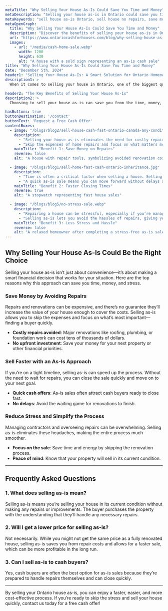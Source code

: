 ```yaml
---
metaTitle: "Why Selling Your House As-Is Could Save You Time and Money"
metaDescription: "Selling your house as-is in Ontario could save you time and money. Learn why skipping repairs and renovations can be the smartest decision for a quick and profitable sale."
metaKeywords: "sell house as-is Ontario, sell house no repairs, save money selling house, as-is house sale benefits, quick house sale Ontario"
metaOpenGraph:
  title: "Why Selling Your House As-Is Could Save You Time and Money"
  description: "Discover the benefits of selling your house as-is in Ontario. Save time, avoid repair costs, and close faster with this hassle-free option."
  url: "https://www.ontariocashforhouses.com/blog/why-selling-house-as-is-saves-time-money"
  images:
    - url: "/media/cash-home-sale.webp"
      width: 1200
      height: 630
      alt: "A house with a sold sign representing an as-is cash sale"
title: "Why Selling Your House As-Is Could Save You Time and Money"
date: "December 5th, 2024"
header1: "Selling Your House As-Is: A Smart Solution for Ontario Homeowners"
description1: >
  When it comes to selling your house in Ontario, one of the biggest questions is whether to invest in repairs and renovations or sell as-is. While fixing up your property might seem like the best way to maximize its value, it’s not always necessary—or practical. Selling your house as-is could be the key to saving time, avoiding stress, and maximizing your profits. In this article, we’ll explore why selling your house without making any repairs can be a smart financial and practical decision.

header2: "The Key Benefits of Selling Your House As-Is"
description2: >
  Choosing to sell your house as-is can save you from the time, money, and effort required to prepare your property for sale. Whether you’re dealing with a tight timeline, limited resources, or a house that needs major repairs, this option offers a quick and hassle-free solution. Below, we’ll highlight the top benefits of selling your Ontario house as-is.

hasButtons: true
buttonDestination: '/contact'
buttonText: 'Request a Free Cash Offer'
contentBoxes:
  - image: "/blogs/blog2/sell-house-cash-fast-ontario-canada-any-condition.webp"
    description: 
      - "Selling your house as-is eliminates the need for costly repairs and renovations. A seller in Toronto chose to sell their house as-is rather than spend $20,000 fixing the roof. This decision allowed them to close quickly and use the cash for their next home purchase."
      - "Skip the expenses of home repairs and focus on what matters most—selling quickly and efficiently."
    mainTitle: "Benefit 1: Save Money on Repairs"
    reverse: false
    alt: "A house with repair tools, symbolizing avoided renovation costs"

  - image: "/blogs/blog1/sell-home-fast-cash-ontario-inheritance.jpg"
    description: 
      - "Time is often a critical factor when selling a house. Selling as-is ensures a faster process since you won’t need to wait weeks or months for repairs to be completed. One family in Ottawa closed their as-is sale within 10 days, compared to the 3 months it took their neighbor who opted for renovations."
      - "A quick as-is sale means you can move forward without delays and start the next chapter of your life sooner."
    mainTitle: "Benefit 2: Faster Closing Times"
    reverse: true
    alt: "A stopwatch representing fast house sales"

  - image: "/blogs/blog5/no-stress-sale.webp"
    description: 
      - "Repairing a house can be stressful, especially if you’re managing contractors, delays, and unexpected expenses. A seller in Hamilton opted for an as-is sale to avoid the stress of renovating their property, finding it much easier to work with a cash buyer who accepted the house in its current condition."
      - "Selling as-is lets you avoid the hassles of repairs, giving you peace of mind throughout the process."
    mainTitle: "Benefit 3: Less Stress and Hassle"
    reverse: false
    alt: "A relaxed homeowner after completing a stress-free as-is sale"
---
```


## **Why Selling Your House As-Is Could Be the Right Choice**

Selling your house as-is isn’t just about convenience—it’s about making a smart financial decision that works for your situation. Here are the top reasons why this approach can save you time, money, and stress.

### **Save Money by Avoiding Repairs**
Repairs and renovations can be expensive, and there’s no guarantee they’ll increase the value of your house enough to cover the costs. Selling as-is allows you to skip the expenses and focus on what’s most important—finding a buyer quickly. 

- **Costly repairs avoided**: Major renovations like roofing, plumbing, or foundation work can cost tens of thousands of dollars.
- **No upfront investment**: Save your money for your next property or other financial priorities.

### **Sell Faster with an As-Is Approach**
If you’re on a tight timeline, selling as-is can speed up the process. Without the need to wait for repairs, you can close the sale quickly and move on to your next goal.

- **Quick cash offers**: As-is sales often attract cash buyers ready to close fast.
- **No delays**: Avoid the waiting game for renovations to finish.

### **Reduce Stress and Simplify the Process**
Managing contractors and overseeing repairs can be overwhelming. Selling as-is eliminates these headaches, making the entire process much smoother.

- **Focus on the sale**: Save time and energy by skipping the renovation process.
- **Peace of mind**: Know that your property will sell in its current condition.

---

## **Frequently Asked Questions**

### **1. What does selling as-is mean?**
Selling as-is means you’re selling your house in its current condition without making any repairs or improvements. The buyer purchases the property with the understanding that they’ll handle any necessary repairs.

### **2. Will I get a lower price for selling as-is?**
Not necessarily. While you might not get the same price as a fully renovated house, selling as-is saves you from repair costs and allows for a faster sale, which can be more profitable in the long run.

### **3. Can I sell as-is to cash buyers?**
Yes, cash buyers are often the best option for as-is sales because they’re prepared to handle repairs themselves and can close quickly.

---

By selling your Ontario house as-is, you can enjoy a faster, easier, and more cost-effective process. If you’re ready to skip the stress and sell your house quickly, contact us today for a free cash offer!
